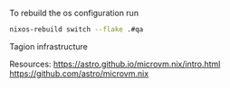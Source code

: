 To rebuild the os configuration run

```bash
nixos-rebuild switch --flake .#qa
```

Tagion infrastructure

Resources:
https://astro.github.io/microvm.nix/intro.html
https://github.com/astro/microvm.nix
